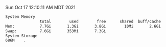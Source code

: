 Sun Oct 17 12:10:11 AM MDT 2021
```bash
System Memory
               total        used        free      shared  buff/cache   available
Mem:           7.7Gi       1.3Gi       3.8Gi        10Mi       2.6Gi       5.9Gi
Swap:          7.6Gi       353Mi       7.3Gi
System Storage
686M	.
```
```bash
